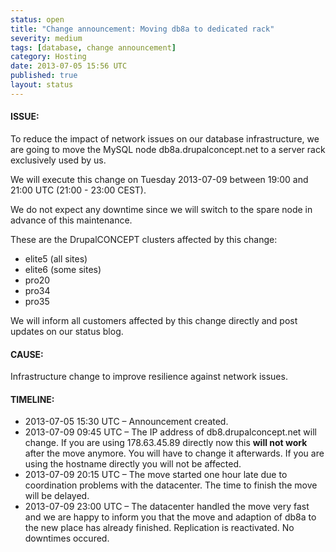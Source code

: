 ```yaml
---
status: open
title: "Change announcement: Moving db8a to dedicated rack"
severity: medium
tags: [database, change announcement]
category: Hosting
date: 2013-07-05 15:56 UTC
published: true
layout: status
---
```


#### ISSUE:

To reduce the impact of network issues on our database infrastructure, we are going to move the MySQL node db8a.drupalconcept.net to a server rack exclusively used by us. 

We will execute this change on Tuesday 2013-07-09 between 19:00 and 21:00 UTC (21:00 - 23:00 CEST).

We do not expect any downtime since we will switch to the spare node in advance of this maintenance.

These are the DrupalCONCEPT clusters affected by this change:

* elite5 (all sites)
* elite6 (some sites)
* pro20
* pro34
* pro35

We will inform all customers affected by this change directly and post updates on our status blog.

#### CAUSE:

Infrastructure change to improve resilience against network issues.

#### TIMELINE:

* 2013-07-05 15:30 UTC – Announcement created.
* 2013-07-09 09:45 UTC – The IP address of db8.drupalconcept.net will change. If you are using 178.63.45.89 directly now this **will not work** after the move anymore. You will have to change it afterwards. If you are using the hostname directly you will not be affected.
* 2013-07-09 20:15 UTC – The move started one hour late due to coordination problems with the datacenter. The time to finish the move will be delayed.
* 2013-07-09 23:00 UTC – The datacenter handled the move very fast and we are happy to inform you that the move and adaption of db8a to the new place has already finished. Replication is reactivated. No downtimes occured. 